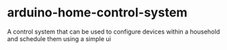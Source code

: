 # arduino-home-control-system
A control system that can be used to configure devices within a household and schedule them using a simple ui
